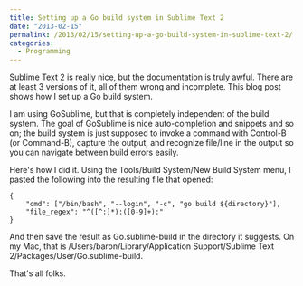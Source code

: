 ```yaml
---
title: Setting up a Go build system in Sublime Text 2
date: "2013-02-15"
permalink: /2013/02/15/setting-up-a-go-build-system-in-sublime-text-2/
categories:
  - Programming
---
```

Sublime Text 2 is really nice, but the documentation is truly awful. There are at least 3 versions of it, all of them wrong and incomplete. This blog post shows how I set up a Go build system.

I am using GoSublime, but that is completely independent of the build system. The goal of GoSublime is nice auto-completion and snippets and so on; the build system is just supposed to invoke a command with Control-B (or Command-B), capture the output, and recognize file/line in the output so you can navigate between build errors easily.

Here's how I did it. Using the Tools/Build System/New Build System menu, I pasted the following into the resulting file that opened:

    {
    	"cmd": ["/bin/bash", "--login", "-c", "go build ${directory}"],
    	"file_regex": "^([^:]*):([0-9]+):"
    }
    

And then save the result as Go.sublime-build in the directory it suggests. On my Mac, that is /Users/baron/Library/Application Support/Sublime Text 2/Packages/User/Go.sublime-build.

That's all folks.
